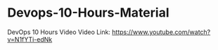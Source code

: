 # Devops-10-Hours-Material

DevOps 10 Hours Video
Video Link: https://www.youtube.com/watch?v=N1fYTi-edNk
